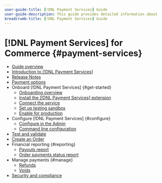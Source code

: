```yaml
---
user-guide-title: [!DNL Payment Services] Guide
user-guide-description: This guide provides detailed information about installing and configuring [!DNL Payment Services] for your Adobe Commerce or Magento Open Source store.
breadcrumb-title: [!DNL Payment Services] Guide
---
```


# [!DNL Payment Services] for Commerce {#payment-services}

- [Guide overview](guide-overview.md)
- [Introduction to [!DNL Payment Services]](overview.md)
- [Release Notes](release-notes.md)
- [Payment options](payments-options.md)
- Onboard [!DNL Payment Services] {#get-started}
  - [Onboarding overview](onboard.md)
  - [Install the [!DNL Payment Services] extension](install.md)
  - [Connect the service](connect.md)
  - [Set up testing sandbox](sandbox.md)
  - [Enable for production](production.md)
- Configure [!DNL Payment Services] {#configure}
  - [Configure in the Admin](configure-admin.md)
  - [Command line configuration](configure-cli.md)
- [Test and validate](test-validate.md)
- [Create an Order](create-order.md)
- Financial reporting {#reporting}
  - [Payouts report](payouts.md)
  - [Order payments status report](order-payment-status.md)
- Manage payments {#manage}
  - [Refunds](refunds.md)
  - [Voids](voids.md)
- [Security and compliance](security.md)
